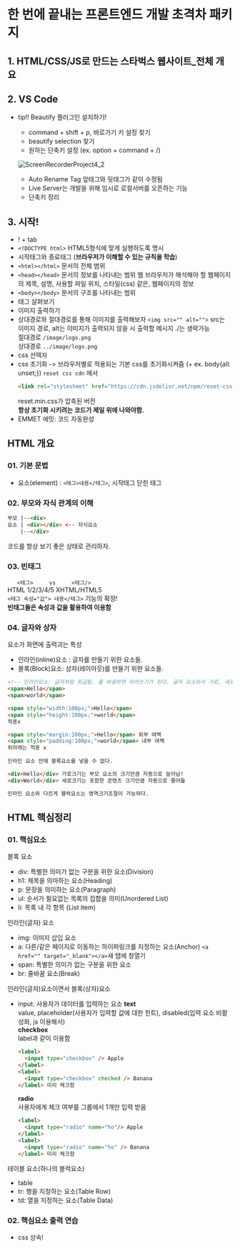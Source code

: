# 한 번에 끝내는 프론트엔드 개발 초격차 패키지
## 1. HTML/CSS/JS로 만드는 스타벅스 웹사이트_전체 개요
## 2. VS Code
- tip!! Beautify 플러그인 설치하기! 
    - command + shift + p, 바로가기 키 설정 찾기
    - beautify selection 찾기
    - 원하는 단축키 설정 (ex. option + command + /)

    ![ScreenRecorderProject4_2](https://user-images.githubusercontent.com/62678380/110417331-bbfad000-80d8-11eb-99a0-432995bb4ee9.gif)

    - Auto Rename Tag 앞태그와 뒷태그가 같이 수정됨
    - Live Server는 개발을 위해 임시로 로컬서버를 오픈하는 기능
    - 단축키 정리

## 3. 시작!
  - ! + tab
  - ```<!DOCTYPE html>``` HTML5형식에 맞게 실행하도록 명시
  - 시작태그와 종료태그 (**브라우저가 이해할 수 있는 규칙을 학습**)
  - ```<html></html>``` 문서의 전체 범위
  - ```<head></head>``` 문서의 정보를 나타내는 범위
    웹 브라우저가 해석해야 할 웹페이지의 제목, 설명, 사용할 파일 위치, 스타일(css) 같은, 웹페이지의 정보
  - ```<body></body>``` 문서의 구조를 나타내는 범위
  - 태그 살펴보기
  - 이미지 출력하기
  - 상대경로와 절대경로를 통해 이미지를 출력해보자
    ```<img src="" alt="">``` src는 이미지 경로, alt는 이미지가 출력되지 않을 시 출력할 메시지
    ./는 생략가능   
    절대경로 ```/image/logo.png```   
    상대경로 ```../image/logo.png```   
  - css 선택자
  - css 초기화 -> 브라우저별로 적용되는 기본 css를 초기화시켜줌 (+ ex. body{all: unset;})
    ```reset css cdn``` 에서 
    ``` HTML
    <link rel="stylesheet" href="https://cdn.jsdelivr.net/npm/reset-css@5.0.1/reset.min.css">    
    ```    
    reset.min.css가 압축된 버전   
    **항상 초기화 시키려는 코드가 제일 위에 나와야함.**
  - EMMET 에밋: 코드 자동완성

## HTML 개요
### 01. 기본 문법
- 요소(element) : ```<태그>내용</태그>```, 시작태그 닫힌 태그
### 02. 부모와 자식 관계의 이해
```HTML
부모 |--<div>
요소 | <div></div> <-- 자식요소
    |--</div>
```
 코드를 항상 보기 좋은 상태로 관리하자.

### 03. 빈태그
```   <태그>     vs     <태그/>```   
HTML 1/2/3/4/5    XHTML/HTML5   
```<태그 속성="값"> 내용</태그>``` 기능의 확장!   
**빈태그들은 속성과 값을 활용하여 이용함**   
### 04. 글자와 상자
요소가 화면에 출력괴는 특성
- 인라인(inline)요소 : 글자를 만들기 위한 요소들.
- 블록(Block)요소: 상자(레이아웃)를 만들기 위한 요소들.

```HTML
<!-- 인라인요소: 글자처럼 취급됨. 줄 바꿈하면 띄어쓰기가 된다. 글자 요소라서 가로, 세로 크기를 조정할 수 없다-->
<span>Hello</span>
<span>world</span>

<span style="width:100px;">Hello</span>
<span style="height:100px;">world</span> 
적용x

<span style="margin:100px;">Hello</span> 외부 여백
<span style="padding:100px;">world</span> 내부 여백
위아래는 적용 x   
   
인라인 요소 안에 블록요소를 넣을 수 없다.   
```
```HTML
<div>Hello</div> 가로크기는 부모 요소의 크기만큼 자동으로 늘어남!
<div>World</div> 세로크기는 포함한 콘텐츠 크기만큼 자동으로 줄어듦

인라인 요소와 다르게 블럭요소는 영역크기조절이 가능하다.
```

## HTML 핵심정리
### 01. 핵심요소
블록 요소
- div: 특별한 의미가 없는 구분을 위한 요소(Division)
- h1: 제목을 의마하는 요소(Heading)
- p: 문장을 의미하는 요소(Paragraph)
- ul: 순서가 필요없는 목록의 집합을 의미(Unordered List)
- li: 목록 내 각 항목 (List item)
   
인라인(글자) 요소
- img: 이미지 삽입 요소
- a: 다른/같은 페이지로 이동하는 하이퍼링크를 지정하는 요소(Anchor) ```<a href="" target="_blank"></a>```새 탭에 창열기
- span: 특별한 의미가 없는 구분을 위한 요소
- br: 줄바꿈 요소(Break)
   
인라인(글자)요소이면서 블록(상자)요소
- input: 사용자가 데이터를 입력하는 요소
  **text**   
  value, placeholder(사용자가 입력할 값에 대한 힌트), disabled(입력 요소 비활성화, js 이용해서)   
  **checkbox**   
  label과 같이 이용함
  ```HTML
  <label>
    <input type="checkbox" /> Apple
  </label>
  <label>
    <input type="checkbox" checked /> Banana
  </label> 미리 체크함
  ```
  **radio**   
  사용자에게 체크 여부를 그룹에서 1개만 입력 받음
  ```HTML
  <label>
    <input type="radio" name="ho"/> Apple
  </label>
  <label>
    <input type="radio" name="ho" /> Banana
  </label> 미리 체크함
  ```

테이블 요소(하나의 블럭요소)
- table
- tr: 행을 지정하는 요소(Table Row)
- td: 열을 지정하는 요소(Table Data)

### 02. 핵심요소 출력 연습
- css 상속!

  
  